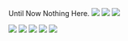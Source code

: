 Until Now Nothing Here.
<img src="https://img.shields.io/badge/PlayStation-003791?style=for-the-badge&logo=playstation" />
<img src="https://img.shields.io/badge/PlayStation%205-003791?style=for-the-badge&logo=playstation%205" />
<img src="https://img.shields.io/badge/Xbox-107C10?style=for-the-badge&logo=xbox" />

<img src="https://img.shields.io/badge/Steam-000000?style=for-the-badge&logo=steam" />
<img src="https://img.shields.io/badge/Epic%20Games-313131?style=for-the-badge&logo=epic%20games" />

<img src="https://img.shields.io/badge/three.js-000000?style=for-the-badge&logo=three.js" />
<img src="https://img.shields.io/badge/blender-F5792A?style=for-the-badge&logo=blender&logoColor=white" />
<img src="https://img.shields.io/badge/visual%20studio%20code-007ACC?style=for-the-badge&logo=visualstudiocode&logoColor=white" />

